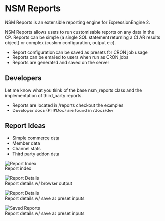 # NSM Reports

NSM Reports is an extensible reporting engine for ExpressionEngine 2. 

NSM Reports allows users to run customisable reports on any data in the CP. Reports can be simple (a single SQL statement returning a CI AR results object) or complex (custom configuration, output etc).

* Report configuration can be saved as presets for CRON job usage
* Reports can be emailed to users when run as CRON jobs
* Reports are generated and saved on the server

## Developers

Let me know what you think of the base nsm_reports class and the implementation of third_party reports.

* Reports are located in /reports checkout the examples
* Developer docs (PHPDoc) are found in /docs/dev

## Report Ideas

* Simple commerce data
* Member data
* Channel stats
* Third party addon data

![Report Index](http://cl.ly/093h1O35093p2n201l0q/Screen_shot_2011-03-07_at_7.44.43_PM.png)    
Report index

![Report Details](http://cl.ly/191h110z1Z08401h1d02/Screen_shot_2011-03-07_at_7.58.39_PM.png)    
Report details w/ browser output

![Report Details](http://cl.ly/2m2h0z240i3f1x0b3x08/Screen_shot_2011-03-07_at_7.57.57_PM.png)    
Report details w/ save as preset inputs

![Saved Reports](http://cl.ly/3B3f0T1f06421C1p2t0P/Screen_shot_2011-03-07_at_7.59.56_PM.png)    
Report details w/ save as preset inputs


